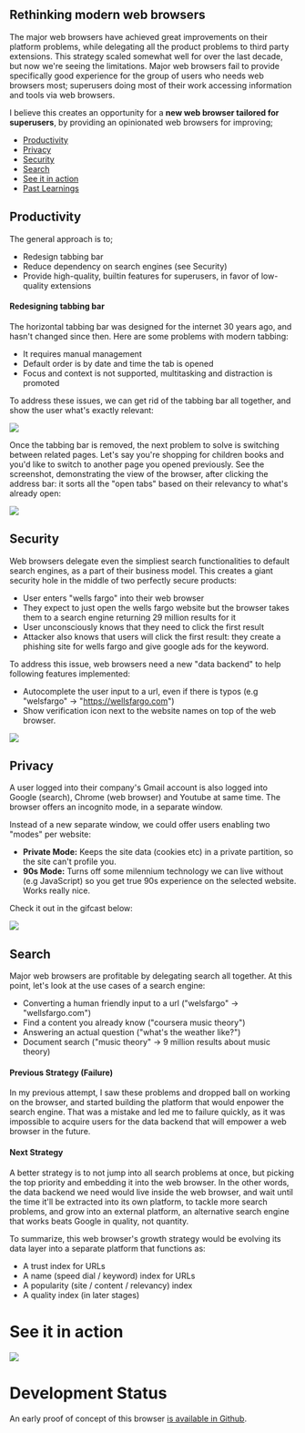 ## Rethinking modern web browsers

The major web browsers have achieved great improvements on their platform problems, while delegating all the product problems to third party extensions. This strategy scaled somewhat well for over the last decade, but now we're seeing the limitations. Major web browsers fail to provide specifically good experience for the group of users who needs web browsers most; superusers doing most of their work accessing information and tools via web browsers.

I believe this creates an opportunity for a **new web browser tailored for superusers**, by providing an opinionated web browsers for improving;

* [Productivity](#productivity)
* [Privacy](#privacy)
* [Security](#security)
* [Search](#search)
* [See it in action](#see-it-in-action)
* [Past Learnings](#past-learnings)

## Productivity

The general approach is to;

* Redesign tabbing bar
* Reduce dependency on search engines (see Security)
* Provide high-quality, builtin features for superusers, in favor of low-quality extensions

#### Redesigning tabbing bar

The horizontal tabbing bar was designed for the internet 30 years ago, and hasn't changed since then. Here are some problems with modern tabbing:

* It requires manual management
* Default order is by date and time the tab is opened
* Focus and context is not supported, multitasking and distraction is promoted

To address these issues, we can get rid of the tabbing bar all together, and show the user what's exactly relevant:

![](https://github.com/azer/fathomecat/blob/main/screencasts/screenshot.png?raw=true)

Once the tabbing bar is removed, the next problem to solve is switching between related pages. Let's say you're shopping for children books and you'd like to switch to another page you opened previously. See the screenshot, demonstrating the view of the browser, after clicking the address bar: it sorts all the "open tabs" based on their relevancy to what's already open:

![](https://raw.githubusercontent.com/azer/fathomecat/main/screencasts/tabbing%20view%20-%20amazon.png)

## Security

Web browsers delegate even the simpliest search functionalities to default search engines, as a part of their business model. This creates a giant security hole in the middle of two perfectly secure products:

* User enters "wells fargo" into their web browser
* They expect to just open the wells fargo website but the browser takes them to a search engine returning 29 million results for it
* User unconsciously knows that they need to click the first result
* Attacker also knows that users will click the first result: they create a phishing site for wells fargo and give google ads for the keyword.

To address this issue, web browsers need a new "data backend" to help following features implemented:

* Autocomplete the user input to a url, even if there is typos (e.g "welsfargo" -> "https://wellsfargo.com")
* Show verification icon next to the website names on top of the web browser.

![](https://cldup.com/x4jKv2UaMv.png)

## Privacy

A user logged into their company's Gmail account is also logged into Google (search), Chrome (web browser) and Youtube at same time. The browser offers an incognito mode, in a separate window.

Instead of a new separate window, we could offer users enabling two "modes" per website:

* **Private Mode:** Keeps the site data (cookies etc) in a private partition, so the site can't profile you.
* **90s Mode:** Turns off some milennium technology we can live without (e.g JavaScript) so you get true 90s experience on the selected website. Works really nice.

Check it out in the gifcast below: 

![](https://github.com/azer/fathomecat/blob/main/screencasts/private-90s-mode.gif?raw=true)

## Search

Major web browsers are profitable by delegating search all together. At this point, let's look at the use cases of a search engine:

* Converting a human friendly input to a url ("welsfargo" -> "wellsfargo.com") 
* Find a content you already know ("coursera music theory")
* Answering an actual question ("what's the weather like?")
* Document search ("music theory" -> 9 million results about music theory)

#### Previous Strategy (Failure)

In my previous attempt, I saw these problems and dropped ball on working on the browser, and started building the platform that would enpower the search engine. That was a mistake and led me to failure quickly, as it was impossible to acquire users for the data backend that will empower a web browser in the future.

#### Next Strategy

A better strategy is to not jump into all search problems at once, but picking the top priority and embedding it into the web browser. In the other words, the data backend we need would live inside the web browser, and wait until the time it'll be extracted into its own platform, to tackle more search problems, and grow into an external platform, an alternative search engine that works beats Google in quality, not quantity.

To summarize, this web browser's growth strategy would be evolving its data layer into a separate platform that functions as:

* A trust index for URLs
* A name (speed dial / keyword) index for URLs
* A popularity (site / content / relevancy) index
* A quality index (in later stages)

# See it in action

![](https://github.com/azer/fathomecat/blob/main/screencasts/browsing-800.gif?raw=true)

# Development Status

An early proof of concept of this browser [is available in Github](https://github.com/kaktus/kaktus).
